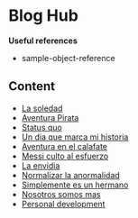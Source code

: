# Blog Hub

**Useful references**
- sample-object-reference

## Content

- [La soledad](notion/la-soledad.md)
- [Aventura Pirata](notion/aventura-pirata.md)
- [Status quo](notion/status-quo.md)
- [Un dia que marca mi historia](notion/un-dia-que-marca-mi-historia.md)
- [Aventura en el calafate](notion/aventura-en-el-calafate.md)
- [Messi culto al esfuerzo](notion/messi-culto-al-esfuerzo.md)
- [La envidia](notion/la-envidia.md)
- [Normalizar la anormalidad](notion/normalizar-la-anormalidad.md)
- [Simplemente es un hermano](notion/simplemente-es-un-hermano.md)
- [Nosotros somos mas](notion/nosotros-somos-mas.md)
- [Personal development](notion/personal-development.md)
